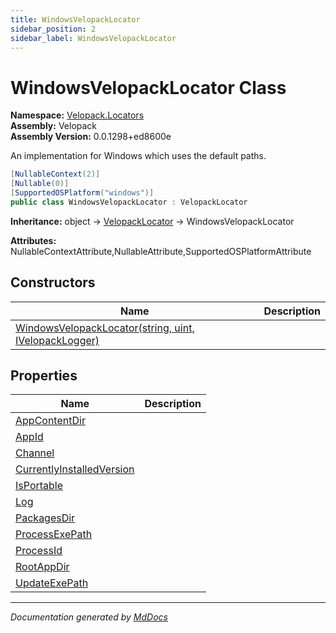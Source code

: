 ```yaml
---
title: WindowsVelopackLocator
sidebar_position: 2
sidebar_label: WindowsVelopackLocator
---
```

<!--  
  <auto-generated>   
    The contents of this file were generated by a tool.  
    Changes to this file may be list if the file is regenerated  
  </auto-generated>   
-->

# WindowsVelopackLocator Class

**Namespace:** [Velopack.Locators](../index.md)  
**Assembly:** Velopack  
**Assembly Version:** 0.0.1298+ed8600e

An implementation for Windows which uses the default paths.

```csharp
[NullableContext(2)]
[Nullable(0)]
[SupportedOSPlatform("windows")]
public class WindowsVelopackLocator : VelopackLocator
```

**Inheritance:** object → [VelopackLocator](../VelopackLocator/index.md) → WindowsVelopackLocator

**Attributes:** NullableContextAttribute,NullableAttribute,SupportedOSPlatformAttribute

## Constructors

| Name                                                                           | Description |
| ------------------------------------------------------------------------------ | ----------- |
| [WindowsVelopackLocator(string, uint, IVelopackLogger)](constructors/index.md) |             |

## Properties

| Name                                                                 | Description |
| -------------------------------------------------------------------- | ----------- |
| [AppContentDir](properties/AppContentDir.md)                         |             |
| [AppId](properties/AppId.md)                                         |             |
| [Channel](properties/Channel.md)                                     |             |
| [CurrentlyInstalledVersion](properties/CurrentlyInstalledVersion.md) |             |
| [IsPortable](properties/IsPortable.md)                               |             |
| [Log](properties/Log.md)                                             |             |
| [PackagesDir](properties/PackagesDir.md)                             |             |
| [ProcessExePath](properties/ProcessExePath.md)                       |             |
| [ProcessId](properties/ProcessId.md)                                 |             |
| [RootAppDir](properties/RootAppDir.md)                               |             |
| [UpdateExePath](properties/UpdateExePath.md)                         |             |

___

*Documentation generated by [MdDocs](https://github.com/ap0llo/mddocs)*
